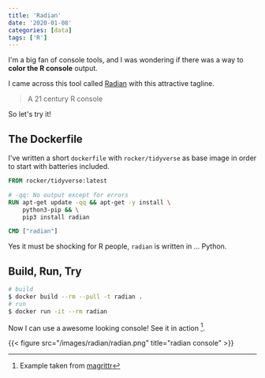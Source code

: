 ```yaml
---
title: 'Radian'
date: '2020-01-08'
categories: [data]
tags: ['R']
---
```


I'm a big fan of console tools, and I was wondering if there was a way to **color the R console** output.

I came across this tool called [Radian](https://github.com/randy3k/radian) with this attractive tagline.

> A 21 century R console

So let's try it!

<!--more-->

## The Dockerfile

I've written a short `dockerfile` with `rocker/tidyverse` as base image in order to start with batteries included. 

```dockerfile
FROM rocker/tidyverse:latest

# -qq: No output except for errors
RUN apt-get update -qq && apt-get -y install \
    python3-pip && \
    pip3 install radian

CMD ["radian"]
```

Yes it must be shocking for R people, `radian` is written in ... Python.

## Build, Run, Try

```bash
# build
$ docker build --rm --pull -t radian .
# run
$ docker run -it --rm radian 
```

Now I can use a awesome looking console!
See it in action [^1].

{{< figure src="/images/radian/radian.png" title="radian console" >}}

[^1]: Example taken from [magrittr](https://magrittr.tidyverse.org/articles/magrittr.html)
